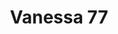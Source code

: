 ---
artist: 'Vanessa Worm'
title: 'Vanessa 77'
apple_link: 'https://music.apple.com/us/album/vanessa-77/1517489247'
link: 'https://www.dropbox.com/s/n9vvb4b6m8t5ios/VanessaWorm.zip?dl=1'
content: ""
new_image: ../assets/FFWD/vanessa.jpg
published_date: '2020-07-15T14:24:03.000Z'
---